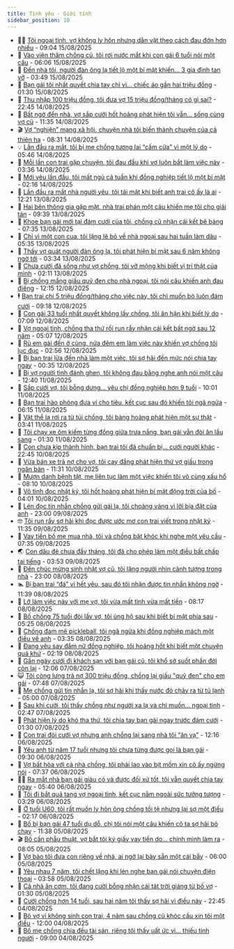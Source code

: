```yaml
---
title: Tình yêu - Giới tính
sidebar_position: 10
---
```


<!-- dantri-tinh-yeu-gioi-tinh:START -->
- 👨‍🏫 [Tôi ngoại tình, vợ không ly hôn nhưng dằn vặt theo cách đau đớn hơn nhiều](https://dantri.com.vn/tinh-yeu-gioi-tinh/toi-ngoai-tinh-vo-khong-ly-hon-nhung-dan-vat-theo-cach-dau-don-hon-nhieu-20250815160423972.htm) - 09:04 15/08/2025
- 🦣 [Vào viện thăm chồng cũ, tôi rơi nước mắt khi con gái 6 tuổi nói một câu](https://dantri.com.vn/tinh-yeu-gioi-tinh/vao-vien-tham-chong-cu-toi-roi-nuoc-mat-khi-con-gai-6-tuoi-noi-mot-cau-20250815130415698.htm) - 06:06 15/08/2025
- 🔭 [Đến nhà tôi, người đàn ông lạ tiết lộ một bí mật khiến... 3 gia đình tan vỡ](https://dantri.com.vn/tinh-yeu-gioi-tinh/den-nha-toi-nguoi-dan-ong-la-tiet-lo-mot-bi-mat-khien-3-gia-dinh-tan-vo-20250814162543545.htm) - 03:49 15/08/2025
- 🧐 [Bạn gái tôi nhất quyết chia tay chỉ vì... chiếc áo gần hai triệu đồng](https://dantri.com.vn/tinh-yeu-gioi-tinh/ban-gai-toi-nhat-quyet-chia-tay-chi-vi-chiec-ao-gan-hai-trieu-dong-20250814103728473.htm) - 01:30 15/08/2025
- 🫶 [Thu nhập 100 triệu đồng, tôi đưa vợ 15 triệu đồng/tháng có gì sai?](https://dantri.com.vn/tinh-yeu-gioi-tinh/thu-nhap-100-trieu-dong-toi-dua-vo-15-trieu-dongthang-co-gi-sai-20250815012818602.htm) - 22:45 14/08/2025
- 💃 [Bất ngờ đến nhà, vợ sắp cưới hốt hoảng phát hiện tôi vẫn... sống cùng vợ cũ](https://dantri.com.vn/tinh-yeu-gioi-tinh/bat-ngo-den-nha-vo-sap-cuoi-hot-hoang-phat-hien-toi-van-song-cung-vo-cu-20250814132026021.htm) - 11:35 14/08/2025
- 🎬 [Vợ “nghiện” mạng xã hội, chuyện nhà tôi biến thành chuyện của cả thiên hạ](https://dantri.com.vn/tinh-yeu-gioi-tinh/vo-nghien-mang-xa-hoi-chuyen-nha-toi-bien-thanh-chuyen-cua-ca-thien-ha-20250814095833524.htm) - 08:31 14/08/2025
- 💡 [Lần đầu ra mắt, tôi bị mẹ chồng tương lai “cấm cửa” vì một lý do](https://dantri.com.vn/tinh-yeu-gioi-tinh/lan-dau-ra-mat-toi-bi-me-chong-tuong-lai-cam-cua-vi-mot-ly-do-20250814094654765.htm) - 05:46 14/08/2025
- 🙉 [Mỗi lần con trai gặp chuyện, tôi đau đầu khi vợ luôn bắt làm việc này](https://dantri.com.vn/tinh-yeu-gioi-tinh/moi-lan-con-trai-gap-chuyen-toi-dau-dau-khi-vo-luon-bat-lam-viec-nay-20250813161824328.htm) - 03:36 14/08/2025
- 🚦 [Mới yêu lần đầu, tôi mất ngủ cả tuần khi đồng nghiệp tiết lộ một bí mật](https://dantri.com.vn/tinh-yeu-gioi-tinh/moi-yeu-lan-dau-toi-mat-ngu-ca-tuan-khi-dong-nghiep-tiet-lo-mot-bi-mat-20250811185227435.htm) - 02:16 14/08/2025
- 🥸 [Lần đầu ra mắt nhà người yêu, tôi tái mặt khi biết anh trai cô ấy là ai](https://dantri.com.vn/tinh-yeu-gioi-tinh/lan-dau-ra-mat-nha-nguoi-yeu-toi-tai-mat-khi-biet-anh-trai-co-ay-la-ai-20250812144842621.htm) - 12:21 13/08/2025
- 🤡 [Hai bên thông gia gặp mặt, nhà trai phán một câu khiến mẹ tôi cho giải tán](https://dantri.com.vn/tinh-yeu-gioi-tinh/hai-ben-thong-gia-gap-mat-nha-trai-phan-mot-cau-khien-me-toi-cho-giai-tan-20250813161141169.htm) - 09:39 13/08/2025
- 🦩 [Khoe bạn gái mới tại đám cưới của tôi, chồng cũ nhận cái kết bẽ bàng](https://dantri.com.vn/tinh-yeu-gioi-tinh/khoe-ban-gai-moi-tai-dam-cuoi-cua-toi-chong-cu-nhan-cai-ket-be-bang-20250813143422637.htm) - 07:35 13/08/2025
- 🤡 [Chỉ vì một con cua, tôi lặng lẽ bỏ về nhà ngoại sau hai tuần làm dâu](https://dantri.com.vn/tinh-yeu-gioi-tinh/chi-vi-mot-con-cua-toi-lang-le-bo-ve-nha-ngoai-sau-hai-tuan-lam-dau-20250813121507288.htm) - 05:35 13/08/2025
- 🌊 [Thấy vợ quát người đàn ông lạ, tôi phát hiện bí mật sau 6 năm không ngờ tới](https://dantri.com.vn/tinh-yeu-gioi-tinh/thay-vo-quat-nguoi-dan-ong-la-toi-phat-hien-bi-mat-sau-6-nam-khong-ngo-toi-20250813024913670.htm) - 03:34 13/08/2025
- 🐘 [Chưa cưới đã sống như vợ chồng, tôi vỡ mộng khi biết vị trí thật của mình](https://dantri.com.vn/tinh-yeu-gioi-tinh/chua-cuoi-da-song-nhu-vo-chong-toi-vo-mong-khi-biet-vi-tri-that-cua-minh-20250812015925636.htm) - 02:11 13/08/2025
- 🚀 [Bị chồng mắng giấu quỹ đen cho nhà ngoại, tôi nói câu khiến anh đau điếng](https://dantri.com.vn/tinh-yeu-gioi-tinh/bi-chong-mang-giau-quy-den-cho-nha-ngoai-toi-noi-cau-khien-anh-dau-dieng-20250812173124754.htm) - 12:15 12/08/2025
- 🕴 [Bạn trai chi 5 triệu đồng/tháng cho việc này, tôi chỉ muốn bỏ luôn đám cưới](https://dantri.com.vn/tinh-yeu-gioi-tinh/ban-trai-chi-5-trieu-dongthang-cho-viec-nay-toi-chi-muon-bo-luon-dam-cuoi-20250812153221023.htm) - 09:18 12/08/2025
- 🚀 [Con gái 33 tuổi nhất quyết không lấy chồng, tôi ân hận khi biết lý do](https://dantri.com.vn/tinh-yeu-gioi-tinh/con-gai-33-tuoi-nhat-quyet-khong-lay-chong-toi-an-han-khi-biet-ly-do-20250812114657674.htm) - 07:09 12/08/2025
- 👺 [Vợ ngoại tình, chồng tha thứ rồi run rẩy nhận cái kết bất ngờ sau 12 năm](https://dantri.com.vn/tinh-yeu-gioi-tinh/vo-ngoai-tinh-chong-tha-thu-roi-run-ray-nhan-cai-ket-bat-ngo-sau-12-nam-20250807184022979.htm) - 05:07 12/08/2025
- 💄 [Rủ em gái đến ở cùng, nửa đêm em làm việc này khiến vợ chồng tôi lục đục](https://dantri.com.vn/tinh-yeu-gioi-tinh/ru-em-gai-den-o-cung-nua-dem-em-lam-viec-nay-khien-vo-chong-toi-luc-duc-20250810222707018.htm) - 02:56 12/08/2025
- 🌊 [Bị bạn trai lừa đến nhà làm một việc, tôi sợ hãi đến mức nói chia tay ngay](https://dantri.com.vn/tinh-yeu-gioi-tinh/bi-ban-trai-lua-den-nha-lam-mot-viec-toi-so-hai-den-muc-noi-chia-tay-ngay-20250811124613388.htm) - 00:35 12/08/2025
- 🚦 [Bị vợ người tình đánh ghen, tôi không đau bằng nghe anh nói một câu](https://dantri.com.vn/tinh-yeu-gioi-tinh/bi-vo-nguoi-tinh-danh-ghen-toi-khong-dau-bang-nghe-anh-noi-mot-cau-20250811104555550.htm) - 12:40 11/08/2025
- 👹 [Sắp cưới vợ, tôi bỗng dưng... yêu chị đồng nghiệp hơn 9 tuổi](https://dantri.com.vn/tinh-yeu-gioi-tinh/sap-cuoi-vo-toi-bong-dung-yeu-chi-dong-nghiep-hon-9-tuoi-20250811170139397.htm) - 10:01 11/08/2025
- 🚀 [Bạn trai hào phóng đưa ví cho tiêu, kết cục sau đó khiến tôi ngã ngửa](https://dantri.com.vn/tinh-yeu-gioi-tinh/ban-trai-hao-phong-dua-vi-cho-tieu-ket-cuc-sau-do-khien-toi-nga-ngua-20250811131531045.htm) - 06:15 11/08/2025
- 🌁 [Vật thể lạ rơi ra từ túi chồng, tôi bàng hoàng phát hiện một sự thật](https://dantri.com.vn/tinh-yeu-gioi-tinh/vat-the-la-roi-ra-tu-tui-chong-toi-bang-hoang-phat-hien-mot-su-that-20250811043420310.htm) - 03:41 11/08/2025
- 🧰 [Tôi chạy xe ôm kiếm từng đồng giữa trưa nắng, bạn gái vẫn đòi ăn lẩu sang](https://dantri.com.vn/tinh-yeu-gioi-tinh/toi-chay-xe-om-kiem-tung-dong-giua-trua-nang-ban-gai-van-doi-an-lau-sang-20250808105936188.htm) - 01:30 11/08/2025
- 🦅 [Con chưa kịp thành hình, bạn trai tôi đã chuẩn bị... cưới người khác](https://dantri.com.vn/tinh-yeu-gioi-tinh/con-chua-kip-thanh-hinh-ban-trai-toi-da-chuan-bi-cuoi-nguoi-khac-20250808190231821.htm) - 22:45 10/08/2025
- 🌈 [Vừa bán xe trả nợ cho vợ, tôi cay đắng phát hiện thứ vợ giấu trong ngăn bàn](https://dantri.com.vn/tinh-yeu-gioi-tinh/vua-ban-xe-tra-no-cho-vo-toi-cay-dang-phat-hien-thu-vo-giau-trong-ngan-ban-20250810144418052.htm) - 11:31 10/08/2025
- 🌋 [Mượn danh bệnh tật, mẹ liên tục làm một việc khiến tôi vô cùng xấu hổ](https://dantri.com.vn/tinh-yeu-gioi-tinh/muon-danh-benh-tat-me-lien-tuc-lam-mot-viec-khien-toi-vo-cung-xau-ho-20250810110919720.htm) - 08:10 10/08/2025
- 👺 [Vô tình đọc nhật ký, tôi hốt hoảng phát hiện bí mật động trời của bố](https://dantri.com.vn/tinh-yeu-gioi-tinh/vo-tinh-doc-nhat-ky-toi-hot-hoang-phat-hien-bi-mat-dong-troi-cua-bo-20250809172419033.htm) - 04:01 10/08/2025
- 🎃 [Lén đọc tin nhắn chồng gửi gái lạ, tôi choáng váng vì lời bịa đặt của anh](https://dantri.com.vn/tinh-yeu-gioi-tinh/len-doc-tin-nhan-chong-gui-gai-la-toi-choang-vang-vi-loi-bia-dat-cua-anh-20250809110515499.htm) - 23:00 09/08/2025
- 🤓 [Tôi run rẩy sợ hãi khi đọc được ước mơ con trai viết trong nhật ký](https://dantri.com.vn/tinh-yeu-gioi-tinh/toi-run-ray-so-hai-khi-doc-duoc-uoc-mo-con-trai-viet-trong-nhat-ky-20250808182029734.htm) - 11:35 09/08/2025
- 🤠 [Vay tiền bố mẹ mua nhà, tôi và chồng bật khóc khi nghe một yêu cầu](https://dantri.com.vn/tinh-yeu-gioi-tinh/vay-tien-bo-me-mua-nha-toi-va-chong-bat-khoc-khi-nghe-mot-yeu-cau-20250809110440438.htm) - 07:35 09/08/2025
- 🌏 [Con dâu đẻ chưa đầy tháng, tôi đã cho phép làm một điều bất chấp tai tiếng](https://dantri.com.vn/tinh-yeu-gioi-tinh/con-dau-de-chua-day-thang-toi-da-cho-phep-lam-mot-dieu-bat-chap-tai-tieng-20250807171440880.htm) - 03:53 09/08/2025
- 🚀 [Đến chúc mừng sinh nhật vợ cũ, tôi lặng người nhìn cảnh tượng trong nhà](https://dantri.com.vn/tinh-yeu-gioi-tinh/den-chuc-mung-sinh-nhat-vo-cu-toi-lang-nguoi-nhin-canh-tuong-trong-nha-20250807220819159.htm) - 23:00 08/08/2025
- 🏊 [Bị bạn trai “đá” vì hết yêu, sau đó tôi nhận được tin nhắn không ngờ](https://dantri.com.vn/tinh-yeu-gioi-tinh/bi-ban-trai-da-vi-het-yeu-sau-do-toi-nhan-duoc-tin-nhan-khong-ngo-20250807210514457.htm) - 11:39 08/08/2025
- 🦒 [Lỡ làm việc này với mẹ vợ, tôi vừa mất tình vừa mất tiền](https://dantri.com.vn/tinh-yeu-gioi-tinh/lo-lam-viec-nay-voi-me-vo-toi-vua-mat-tinh-vua-mat-tien-20250807161459494.htm) - 08:17 08/08/2025
- 💂 [Bố chồng 75 tuổi đòi lấy vợ, tôi ủng hộ sau khi biết bí mật phía sau](https://dantri.com.vn/tinh-yeu-gioi-tinh/bo-chong-75-tuoi-doi-lay-vo-toi-ung-ho-sau-khi-biet-bi-mat-phia-sau-20250807164845294.htm) - 05:25 08/08/2025
- 💫 [Chồng đam mê pickleball, tôi ngã ngửa khi đồng nghiệp mách một điều về anh](https://dantri.com.vn/tinh-yeu-gioi-tinh/chong-dam-me-pickleball-toi-nga-ngua-khi-dong-nghiep-mach-mot-dieu-ve-anh-20250807161433599.htm) - 03:35 08/08/2025
- 🧠 [Đang yêu say đắm nữ đồng nghiệp, tôi hoảng hốt khi biết một chuyện quá khứ](https://dantri.com.vn/tinh-yeu-gioi-tinh/dang-yeu-say-dam-nu-dong-nghiep-toi-hoang-hot-khi-biet-mot-chuyen-qua-khu-20250807031245727.htm) - 02:19 08/08/2025
- 🎡 [Gần ngày cưới đi khách sạn với bạn gái cũ, tôi khổ sở suốt phần đời còn lại](https://dantri.com.vn/tinh-yeu-gioi-tinh/gan-ngay-cuoi-di-khach-san-voi-ban-gai-cu-toi-kho-so-suot-phan-doi-con-lai-20250807190536310.htm) - 12:06 07/08/2025
- 😺 [Tôi còng lưng trả nợ 300 triệu đồng, chồng lại giấu &quot;quỹ đen&quot; cho em gái](https://dantri.com.vn/tinh-yeu-gioi-tinh/toi-cong-lung-tra-no-300-trieu-dong-chong-lai-giau-quy-den-cho-em-gai-20250807144528818.htm) - 07:48 07/08/2025
- 🥰 [Mẹ chồng gửi tin nhắn lạ, tôi sợ hãi khi thấy nước đỏ chảy ra từ tủ lạnh](https://dantri.com.vn/tinh-yeu-gioi-tinh/me-chong-gui-tin-nhan-la-toi-so-hai-khi-thay-nuoc-do-chay-ra-tu-tu-lanh-20250807091458388.htm) - 05:00 07/08/2025
- 🐲 [Sau khi cưới, tôi thấy chồng như người xa lạ và chỉ muốn... ngoại tình](https://dantri.com.vn/tinh-yeu-gioi-tinh/sau-khi-cuoi-toi-thay-chong-nhu-nguoi-xa-la-va-chi-muon-ngoai-tinh-20250806044016113.htm) - 02:47 07/08/2025
- 🌝 [Phát hiện lý do khó tha thứ, tôi chia tay bạn gái ngay trước đám cưới](https://dantri.com.vn/tinh-yeu-gioi-tinh/phat-hien-ly-do-kho-tha-thu-toi-chia-tay-ban-gai-ngay-truoc-dam-cuoi-20250805014533494.htm) - 01:30 07/08/2025
- 🐲 [Con trai đòi cưới vợ nhưng anh chồng lại sang nhà tôi “ăn vạ”](https://dantri.com.vn/tinh-yeu-gioi-tinh/con-trai-doi-cuoi-vo-nhung-anh-chong-lai-sang-nha-toi-an-va-20250806115432156.htm) - 12:16 06/08/2025
- 📝 [Yêu anh từ năm 17 tuổi nhưng tôi chưa từng được gọi là bạn gái](https://dantri.com.vn/tinh-yeu-gioi-tinh/yeu-anh-tu-nam-17-tuoi-nhung-toi-chua-tung-duoc-goi-la-ban-gai-20250803225143046.htm) - 09:30 06/08/2025
- 🦏 [Vợ bất hòa với cả nhà chồng, tôi phải lao vào bịt mồm xin cô ấy ngừng nói](https://dantri.com.vn/tinh-yeu-gioi-tinh/vo-bat-hoa-voi-ca-nha-chong-toi-phai-lao-vao-bit-mom-xin-co-ay-ngung-noi-20250806121026459.htm) - 07:37 06/08/2025
- 🧑‍🏫 [Ra mắt nhà bạn gái giàu có và được đối xử tốt, tôi vẫn quyết chia tay ngay](https://dantri.com.vn/tinh-yeu-gioi-tinh/ra-mat-nha-ban-gai-giau-co-va-duoc-doi-xu-tot-toi-van-quyet-chia-tay-ngay-20250806111442990.htm) - 05:40 06/08/2025
- 🦍 [Tôi đi bắt quả tang vợ ngoại tình, kết cục nằm ngoài sức tưởng tượng](https://dantri.com.vn/tinh-yeu-gioi-tinh/toi-di-bat-qua-tang-vo-ngoai-tinh-ket-cuc-nam-ngoai-suc-tuong-tuong-20250805160749570.htm) - 03:29 06/08/2025
- 🌋 [Ở tuổi U60, tôi rất muốn ly hôn ông chồng tồi tệ nhưng lại sợ một điều](https://dantri.com.vn/tinh-yeu-gioi-tinh/o-tuoi-u60-toi-rat-muon-ly-hon-ong-chong-toi-te-nhung-lai-so-mot-dieu-20250804040327605.htm) - 02:17 06/08/2025
- 💯 [Bố bị bạn gái 47 tuổi dụ dỗ, chị tôi nói một câu khiến cô ta sợ hãi bỏ chạy](https://dantri.com.vn/tinh-yeu-gioi-tinh/bo-bi-ban-gai-47-tuoi-du-do-chi-toi-noi-mot-cau-khien-co-ta-so-hai-bo-chay-20250805175328238.htm) - 11:38 05/08/2025
- 🎬 [Bố cần phẫu thuật, vợ bắt tôi ký giấy vay tiền do... chính mình làm ra](https://dantri.com.vn/tinh-yeu-gioi-tinh/bo-can-phau-thuat-vo-bat-toi-ky-giay-vay-tien-do-chinh-minh-lam-ra-20250804181547412.htm) - 08:05 05/08/2025
- 📝 [Vợ bảo tôi đưa con riêng về nhà, ai ngờ lại bày sẵn một cái bẫy](https://dantri.com.vn/tinh-yeu-gioi-tinh/vo-bao-toi-dua-con-rieng-ve-nha-ai-ngo-lai-bay-san-mot-cai-bay-20250804183331717.htm) - 06:00 05/08/2025
- 🧐 [Yêu nhau 7 năm, tôi chết lặng khi lén nghe bạn gái nói chuyện điện thoại](https://dantri.com.vn/tinh-yeu-gioi-tinh/yeu-nhau-7-nam-toi-chet-lang-khi-len-nghe-ban-gai-noi-chuyen-dien-thoai-20250803173925901.htm) - 03:58 05/08/2025
- 🤠 [Cả nhà ăn cơm, tôi đang cười bỗng nhận cái tát trời giáng từ bố vợ](https://dantri.com.vn/tinh-yeu-gioi-tinh/ca-nha-an-com-toi-dang-cuoi-bong-nhan-cai-tat-troi-giang-tu-bo-vo-20250805020105088.htm) - 01:30 05/08/2025
- 💼 [Cưới chồng hơn 14 tuổi, sau hai năm tôi thấy sợ hãi vì điều này](https://dantri.com.vn/tinh-yeu-gioi-tinh/cuoi-chong-hon-14-tuoi-sau-hai-nam-toi-thay-so-hai-vi-dieu-nay-20250801090928168.htm) - 22:45 04/08/2025
- 💪 [Bỏ vợ vì không sinh con trai, 4 năm sau chồng cũ khóc cầu xin tôi một điều](https://dantri.com.vn/tinh-yeu-gioi-tinh/bo-vo-vi-khong-sinh-con-trai-4-nam-sau-chong-cu-khoc-cau-xin-toi-mot-dieu-20250804145047990.htm) - 12:00 04/08/2025
- 💂 [Bố mẹ chồng chia đều tài sản, riêng tôi thấy uất ức vì... thiếu tính người](https://dantri.com.vn/tinh-yeu-gioi-tinh/bo-me-chong-chia-deu-tai-san-rieng-toi-thay-uat-uc-vi-thieu-tinh-nguoi-20250804143336337.htm) - 09:00 04/08/2025<!-- dantri-tinh-yeu-gioi-tinh:END -->
